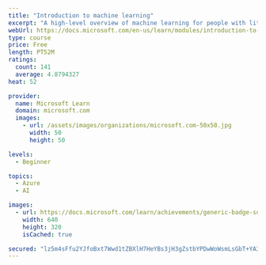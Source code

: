 ```yaml
---
title: "Introduction to machine learning"
excerpt: "A high-level overview of machine learning for people with little or no knowledge of computer science and statistics. You’ll be introduced to some essential concepts, explore data, and interactively go through the machine learning life-cycle - using Python to train, save, and use a machine learning model like we would in the real world."
webUrl: https://docs.microsoft.com/en-us/learn/modules/introduction-to-machine-learning/
type: course
price: Free
length: PT52M
ratings:
  count: 141
  average: 4.8794327
heat: 52

provider:
  name: Microsoft Learn
  domain: microsoft.com
  images:
    - url: /assets/images/organizations/microsoft.com-50x50.jpg
      width: 50
      height: 50

levels:
  - Beginner

topics:
  - Azure
  - AI

images:
  - url: https://docs.microsoft.com/learn/achievements/generic-badge-social.png
    width: 640
    height: 320
    isCached: true

secured: "lz5m4sFfu2YJfoBxt7Wwd1tZBXlH7HeYBs3jH3gZstbYPDwWoWsmLsGbT+YA3A/+bBbzD7aZzhvPpWcQty/5H8c/Hp6wdHEgtsNb2YAP/h9Jc/jGllv71/fSJooMi+6JoKzC3zJVMOLYOLbkFNBntPxRxn+2rHzL2D8IvO14rJzXmUl4liOORB+j4R6ammEKcWIUvOnNJv1C40gmuiL33wb4z/o0sudY2p+tclwHd0uCGbrxd1CRzyi5c+FbnweOuyG0hdYF0iD2+FUGK/xFCUjhtr21JRAB9oc5OL4VRwGeqs5ESgC7ZKcqI2qJf47Mt/LwyLoR3LxDXQ+lXolhudO7wHiTHjSY3tPGPS/ZmMiLhxFHzQtTG9H65jmZq1s8oxLdl17iYuzinn99KukBwX5/uZKxRIJp4LkaPVv1hlw=;9KYUsQOHBxSbk/E8QMkWqA=="
---
```


